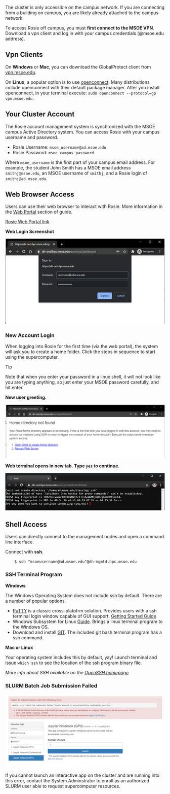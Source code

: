 The cluster is only accessible on the campus network. If you are connecting from a building on campus, you are likely already attached to the campus network.

To access Rosie off campus, you must **first connect to the MSOE VPN**. Download a vpn client and log in with your campus credentials (@msoe.edu address).

## Vpn Clients

On **Windows** or **Mac**, you can download the GlobalProtect client from [vpn.msoe.edu](https://vpn.msoe.edu).

On **Linux**, a popular option is to use [openconnect](https://www.infradead.org/openconnect/index.html). Many distributions include openconnect with their default package manager. After you install openconnect, in your terminal execute: `sudo openconnect --protocol=gp vpn.msoe.edu`. 

## Your Cluster Account

The Rosie account management system is synchronized with the MSOE campus Active Directory system. You can access Rosie with your campus username and password.

* Rosie Username: `msoe_username@ad.msoe.edu`
* Rosie Password: `msoe_campus_password`

Where `msoe_username` is the first part of your campus email address. For example, the student John Smith has a MSOE email address `smithj@msoe.edu`, an MSOE username of `smithj`, and a Rosie login of `smithj@ad.msoe.edu`.

## Web Browser Access

Users can use their web browser to interact with Rosie. More information in the [Web Portal](web/dashboard.md) section of guide.

[Rosie Web Portal link](https://dh-ood.hpc.msoe.edu)

**Web Login Screenshot**

![Web Login](_images/web_login.png)

### New Account Login

When logging into Rosie for the first time (via the web portal), the system will ask you to create a home folder. Click the steps in sequence to start using the supercomputer.  

> [!Tip]
> Note that when you enter your password in a linux shell, it will not look like you are typing anything, so just enter your MSOE password carefully, and hit enter.

**New user greeting.**

![Web Login](_images/ood_new_acc.png)

**Web terminal opens in new tab. Type `yes` to continue.**

![Web Login Create Home Directory](_images/ood_new_acc2.png)

## Shell Access

Users can directly connect to the management nodes and open a command line interface.

Connect with **ssh**.

```
    $ ssh "msoeusername@ad.msoe.edu"@dh-mgmt4.hpc.msoe.edu
```

### SSH Terminal Program

**Windows** 

The Windows Operating System does not include ssh by default. There are a number of popular options.

* [PuTTY](https://www.putty.org/) is a classic cross-platofrm solution. Provides users with a ssh terminal login window capable of GUI support. [Getting Started Guide](https://the.earth.li/~sgtatham/putty/0.74/htmldoc/Chapter2.html#gs)
* Windows Subsystem for Linux [Guide](https://docs.microsoft.com/en-us/windows/wsl/install-win10). Brings a linux terminal program to the Windows OS.
* Download and install [GIT](https://git-scm.com/). The included git bash terminal program has a ssh command.

**Mac or Linux**

Your operating system includes this by default, yay! Launch terminal and issue `which ssh` to see the location of the ssh program binary file.


*More info about SSH available on the [OpenSSH homepage](https://openssh.com).*

### SLURM Batch Job Submission Failed

![New User Interactive Apps Can't run.](_images/ood_new_acc3_slurm_error.png)

If you cannot launch an interactive app on the cluster and are running into this error, contact the System Adminstrator to enroll as an authorized SLURM user able to request supercomputer resources.
